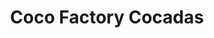 ---
title: "Coco Factory Cocadas"
url: /caracas/coco-factory-cocadas-av-principal-de-el-hatillo/
shop: bebidas
---